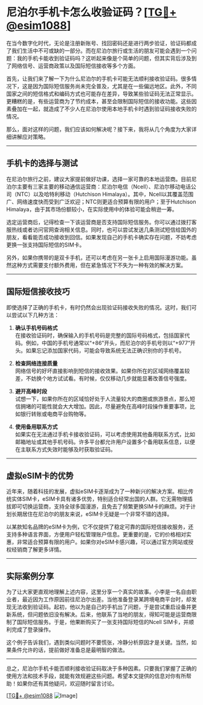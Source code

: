 # 尼泊尔手机卡怎么收验证码？[[TG💪+ @esim1088](https://t.me/s/esim1088)]

在当今数字化时代，无论是注册新账号、找回密码还是进行两步验证，验证码都成了我们生活中不可或缺的一部分。而在尼泊尔旅行或生活的朋友可能会遇到一个问题：我的手机卡能收到验证码吗？这听起来像是个简单的问题，但其实背后涉及到了网络信号、运营商政策以及国际短信接收等多个方面。

首先，让我们来了解一下为什么尼泊尔的手机卡可能无法顺利接收验证码。很多情况下，这是因为国际短信服务尚未完全普及，尤其是在一些偏远地区。此外，不同国家之间的短信格式和编码方式也可能存在差异，导致某些验证码无法正常显示。更糟糕的是，有些运营商为了节约成本，甚至会限制国际短信的接收功能。这些因素叠加在一起，就造成了不少人在尼泊尔使用本地手机卡时遇到验证码接收失败的情况。

那么，面对这样的问题，我们应该如何解决呢？接下来，我将从几个角度为大家详细讲解应对策略。

---

## 手机卡的选择与测试

在尼泊尔旅行之前，建议大家提前做好功课，选择一家可靠的本地运营商。目前尼泊尔主要有三家主要的移动通信运营商：尼泊尔电信（Ncell）、尼泊尔移动电话公司（NTC）以及哈特利移动（Hutchison Himalaya）。其中，Ncell以其覆盖范围广、网络速度快而受到广泛欢迎；NTC则更适合预算有限的用户；至于Hutchison Himalaya，由于其市场份额较小，在实际使用中的体验可能会稍逊一筹。

选定运营商后，记得检查一下该运营商是否支持国际短信服务。你可以通过拨打客服热线或者访问官网查询相关信息。同时，也可以尝试发送几条测试短信给国外的朋友，看看能否成功接收到回信。如果发现自己的手机卡确实存在问题，不妨考虑更换一张支持国际短信的SIM卡。

另外，如果你携带的是双卡手机，还可以考虑在另一张卡上启用国际漫游功能。虽然这种方式需要支付额外费用，但在紧急情况下不失为一种有效的解决方案。

---

## 国际短信接收技巧

即使选择了正确的手机卡，有时仍然会出现验证码接收失败的情况。这时，我们可以尝试以下几种方法：

1. **确认手机号码格式**  
   在接收验证码时，确保输入的手机号码是完整的国际号码格式，包括国家代码。例如，中国的手机号通常以“+86”开头，而尼泊尔的手机号则以“+977”开头。如果忘记添加国家代码，可能会导致系统无法正确识别你的手机号。

2. **检查网络连接质量**  
   网络信号的好坏直接影响到短信的接收效果。如果你所在的区域网络覆盖较差，不妨换个地方试试看。有时候，仅仅移动几步就能显著改善信号强度。

3. **避开高峰时段**  
   试想一下，如果你所在的区域恰好处于人流量较大的商圈或旅游景点，那么短信拥堵的可能性就会大大增加。因此，尽量避免在高峰时段操作重要事项，比如银行转账或电商平台购物等。

4. **使用备用联系方式**  
   如果实在无法通过手机卡接收验证码，可以考虑使用其他备用联系方式，比如邮箱地址或其他手机号码。许多平台都允许用户设置多个备用联系信息，以便在主联系方式失效时能够及时获取验证码。

---

## 虚拟eSIM卡的优势

近年来，随着科技的发展，虚拟eSIM卡逐渐成为了一种新兴的解决方案。相比传统实体SIM卡，eSIM卡具有诸多优势，特别适合经常出国的人群。它无需物理插拔即可切换运营商，支持全球多国漫游，且免去了频繁更换SIM卡的麻烦。对于计划长期居住在尼泊尔的朋友来说，eSIM卡无疑是一个非常不错的选择。

以某款知名品牌的eSIM卡为例，它不仅提供了稳定可靠的国际短信接收服务，还支持多种语言界面，方便用户轻松管理账户信息。更重要的是，它的价格相对实惠，非常适合预算有限的用户。如果你对eSIM卡感兴趣，可以通过官方网站或授权经销商了解更多详情。

---

## 实际案例分享

为了让大家更直观地理解上述内容，这里分享一个真实的故事。小李是一名自由职业者，最近因为工作原因前往尼泊尔出差。当他准备登录某跨境电商平台时，却发现无法收到验证码。起初，他以为是自己的手机出了问题，于是尝试重启设备并更新系统，但问题依旧没有解决。后来，他联系了当地的朋友，得知可能是运营商限制了国际短信服务。于是，他果断购买了一张支持国际短信的Ncell SIM卡，并顺利完成了登录操作。

这个例子告诉我们，遇到类似问题时不要慌张，冷静分析原因才是关键。当然，如果条件允许的话，提前做好准备总是最明智的做法。

---

总之，尼泊尔手机卡能否顺利接收验证码取决于多种因素。只要我们掌握了正确的使用方法和技术手段，就能有效规避这些问题。希望本文提供的信息对你有所帮助！如果你还有其他疑问，欢迎随时留言讨论。

[[TG💪+ @esim1088](https://t.me/s/esim1088) ![Image](https://i.postimg.cc/4NQfJmqS/Snipaste-2025-05-13-00-14-12.png)]